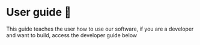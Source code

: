 # User guide 📖

This guide teaches the user how to use our software, if you are a developer and want to build, access the developer guide below

[](../developer-guide/structure.md)